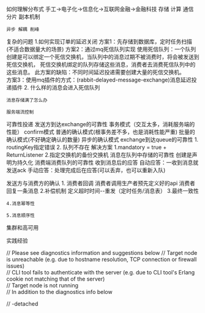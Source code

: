 如何理解分布式
   手工->电子化->信息化->互联网金融->金融科技
存储 计算 通信   
    分片 副本机制
    
    异步 解耦 削峰
 
复杂的问题
    1.如何实现订单的延迟关闭
        方案1：先存储到数据库，定时任务扫描(不适合数据量大的场景)
        方案2：通过mq死信队列实现
            使用死信队列：一个队列创建是可以绑定一个死信交换机，当队列中的消息过期不被消费时，将会被发送到死信交换机，
            死信交换机绑定的队列存储这些消息，消费者去消费死信队列中的这些消息。
            此方案的缺陷：不同时间延迟投递需要创建大量的死信交换机。            
        方案3：使用mq插件的方式：(rabbit-delayed-message-exchange)消息延迟投递插件
    2. 什么样的消息会进入死信队列
    
    
    消息存储满了怎么办
    
    服务端流控制  
 
可靠性投递
    发送方到达exchange的可靠性
        事务模式（交互太多，消耗服务端的性能）
        confirm模式
            普通的确认模式(根事务差不多，也是消耗性能严重)
            批量的确认模式(不好确定确认的数量)
            异步的确认模式
    exchange到达queue的可靠性
        1. routingKey指定错误
        2. 队列不存在
        解决方案
            1.mandatory = true + ReturnListener
            2.指定交换机的备份交换机
    消息在队列中存储的可靠性
        创建是声明为持久化
    消费端消费队列的可靠性
        收到消息后的应答
            自动应答：一收到消息就发送ack
            手动应答：处理完成后在应答(可以丢弃，也可以重新入队)
         
发送方与消费方的确认
    1. 消费者回调
        消费者调用生产者预先定义好的api
        消费者回复一条消息
    2.补偿机制
        定义超时时间--重发（定时任务/消息表）
    3.最终一致性
    
    4.消息幂等性
    
    5.消息顺序性    
        
集群和高可用

实践经验 

// Please see diagnostics information and suggestions below 
//  Target node is unreachable (e.g. due to hostname resolution, TCP connection or firewall issues)        
//  CLI tool fails to authenticate with the server (e.g. due to CLI tool's Erlang cookie not matching that of the server)  
//  Target node is not running   
// In addition to the diagnostics info below 

// -detached
          
            
